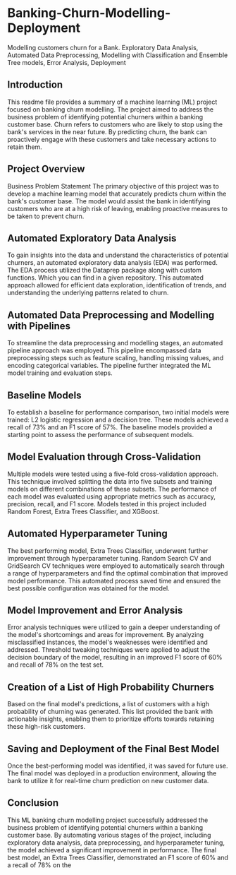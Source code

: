 # Banking-Churn-Modelling-Deployment
Modelling customers churn for a Bank. Exploratory Data Analysis, Automated Data Preprocessing, Modelling with Classification and Ensemble Tree models, Error Analysis, Deployment

## Introduction
This readme file provides a summary of a machine learning (ML) project focused on banking churn modelling. The project aimed to address the business problem of identifying potential churners within a banking customer base. Churn refers to customers who are likely to stop using the bank's services in the near future. By predicting churn, the bank can proactively engage with these customers and take necessary actions to retain them.

## Project Overview
Business Problem Statement
The primary objective of this project was to develop a machine learning model that accurately predicts churn within the bank's customer base. The model would assist the bank in identifying customers who are at a high risk of leaving, enabling proactive measures to be taken to prevent churn.

## Automated Exploratory Data Analysis
To gain insights into the data and understand the characteristics of potential churners, an automated exploratory data analysis (EDA) was performed. The EDA process utilized the Dataprep package along with custom functions. Which you can find in a given repository. This automated approach allowed for efficient data exploration, identification of trends, and understanding the underlying patterns related to churn.

## Automated Data Preprocessing and Modelling with Pipelines
To streamline the data preprocessing and modelling stages, an automated pipeline approach was employed. This pipeline encompassed data preprocessing steps such as feature scaling, handling missing values, and encoding categorical variables. The pipeline further integrated the ML model training and evaluation steps.

## Baseline Models
To establish a baseline for performance comparison, two initial models were trained: L2 logistic regression and a decision tree. These models achieved a recall of 73% and an F1 score of 57%. The baseline models provided a starting point to assess the performance of subsequent models.

## Model Evaluation through Cross-Validation
Multiple models were tested using a five-fold cross-validation approach. This technique involved splitting the data into five subsets and training models on different combinations of these subsets. The performance of each model was evaluated using appropriate metrics such as accuracy, precision, recall, and F1 score. Models tested in this project included Random Forest, Extra Trees Classifier, and XGBoost.

## Automated Hyperparameter Tuning
The best performing model, Extra Trees Classifier, underwent further improvement through hyperparameter tuning. Random Search CV and GridSearch CV techniques were employed to automatically search through a range of hyperparameters and find the optimal combination that improved model performance. This automated process saved time and ensured the best possible configuration was obtained for the model.

## Model Improvement and Error Analysis
Error analysis techniques were utilized to gain a deeper understanding of the model's shortcomings and areas for improvement. By analyzing misclassified instances, the model's weaknesses were identified and addressed. Threshold tweaking techniques were applied to adjust the decision boundary of the model, resulting in an improved F1 score of 60% and recall of 78% on the test set.

## Creation of a List of High Probability Churners
Based on the final model's predictions, a list of customers with a high probability of churning was generated. This list provided the bank with actionable insights, enabling them to prioritize efforts towards retaining these high-risk customers.

## Saving and Deployment of the Final Best Model
Once the best-performing model was identified, it was saved for future use. The final model was deployed in a production environment, allowing the bank to utilize it for real-time churn prediction on new customer data.

## Conclusion
This ML banking churn modelling project successfully addressed the business problem of identifying potential churners within a banking customer base. By automating various stages of the project, including exploratory data analysis, data preprocessing, and hyperparameter tuning, the model achieved a significant improvement in performance. The final best model, an Extra Trees Classifier, demonstrated an F1 score of 60% and a recall of 78% on the
